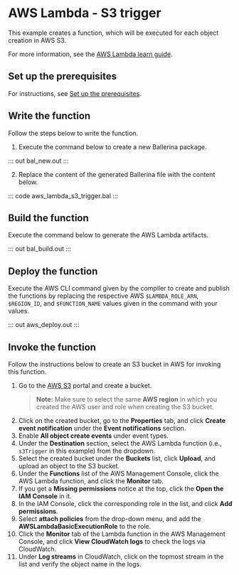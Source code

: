 # AWS Lambda - S3 trigger

This example creates a function, which will be executed for each object creation in AWS S3.

For more information, see the [AWS Lambda learn guide](https://ballerina.io/learn/aws-lambda/).

## Set up the prerequisites

For instructions, see [Set up the prerequisites](https://ballerina.io/learn/aws-lambda/#set-up-the-prerequisites).

## Write the function

Follow the steps below to write the function.

1. Execute the command below to create a new Ballerina package.

::: out bal_new.out :::

2. Replace the content of the generated Ballerina file with the content below.

::: code aws_lambda_s3_trigger.bal :::

## Build the function

Execute the command below to generate the AWS Lambda artifacts.

::: out bal_build.out :::

## Deploy the function

Execute the AWS CLI command given by the compiler to create and publish the functions by replacing the respective AWS `$LAMBDA_ROLE_ARN`, `$REGION_ID`, and `$FUNCTION_NAME` values given in the command with your values.

::: out aws_deploy.out :::

## Invoke the function

Follow the instructions below to create an S3 bucket in AWS for invoking this function.

1. Go to the [AWS S3](https://s3.console.aws.amazon.com/s3/) portal and create a bucket.
   >**Note:** Make sure to select the same **AWS region** in which you created the AWS user and role when creating the S3 bucket.
2. Click on the created bucket, go to the **Properties** tab, and click **Create event notification** under the **Event notifications** section.
3. Enable **All object create events** under event types. 
4. Under the **Destination** section, select the AWS Lambda function (i.e., `s3Trigger` in this example) from the dropdown.
5. Select the created bucket under the **Buckets** list, click **Upload**, and upload an object to the S3 bucket.
6. Under the **Functions** list of the AWS Management Console, click the AWS Lambda function, and click the **Monitor** tab.
7. If you get a **Missing permissions** notice at the top, click the **Open the IAM Console** in it.
8. In the IAM Console, click the corresponding role in the list, and click **Add permissions**.
9. Select **attach policies** from the drop-down menu, and add the **AWSLambdaBasicExecutionRole** to the role.
10. Click the **Monitor** tab of the Lambda function in the AWS Management Console, and click **View CloudWatch logs** to check the logs via CloudWatch.
11. Under **Log streams** in CloudWatch, click on the topmost stream in the list and verify the object name in the logs.
